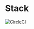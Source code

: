 # Stack
[![CircleCI](https://circleci.com/gh/brittanyberlanga/stack/tree/master.svg?style=svg&circle-token=8fb0220b2690c822b89b65982c3da95fc26c1f71)](https://circleci.com/gh/brittanyberlanga/stack/tree/master)
